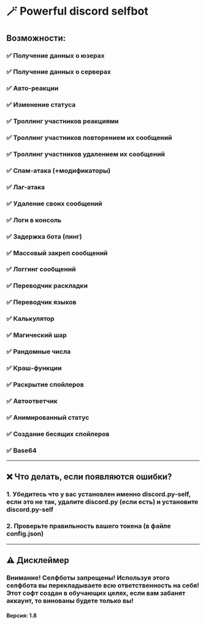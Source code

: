 # 🪄 Powerful discord selfbot
## Возможности:
### ✅ Получение данных о юзерах
### ✅ Получение данных о серверах
### ✅ Авто-реакции
### ✅ Изменение статуса
### ✅ Троллинг участников реакциями
### ✅ Троллинг участников повторением их сообщений
### ✅ Троллинг участников удалением их сообщений
### ✅ Спам-атака (+модификаторы)
### ✅ Лаг-атака
### ✅ Удаление своих сообщений
### ✅ Логи в консоль
### ✅ Задержка бота (пинг)
### ✅ Массовый закреп сообщений
### ✅ Логгинг сообщений
### ✅ Переводчик раскладки
### ✅ Переводчик языков
### ✅ Калькулятор
### ✅ Магический шар
### ✅ Рандомные числа
### ✅ Краш-функции
### ✅ Раскрытие спойлеров
### ✅ Автоответчик
### ✅ Анимированный статус
### ✅ Создание бесящих спойлеров
### ✅ Base64
---
## ❌ Что делать, если появляются ошибки?
### 1. Убедитесь что у вас установлен именно discord.py-self, если это не так, удалите discord.py (если есть) и установите discord.py-self
### 2. Проверьте правильность вашего токена (в файле config.json)
---
## ⚠️ Дисклеймер
### Внимание! Селфботы запрещены! Используя этого селфбота вы перекладываете всю ответственность на себя! Этот софт создан в обучающих целях, если вам забанят аккаунт, то винованы будете только вы!
#### Версия: 1.8